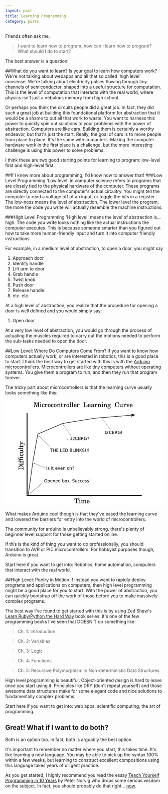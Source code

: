 ```yaml
---
layout: post
title: Learning Programming
category: posts
---
```


Friends often ask me, 
>I want to learn how to program, how can I learn how to program? What should I do to start?

The best answer is a question: 

##What do you want to learn?
Is your goal to learn how computers work? We're not talking about webapps and all that so called 'high level' nonsense. 
We're talking about electricity pulses flowing through tiny channels of
semiconductor, shaped into a useful structure for computation. This is 
the level of computation that interacts with the real world, where physics 
isn't just a nebulous memory from high school.

Or perhaps you think the circuits people did a great job. In fact,
they did such a great job at building this foundational platform 
for abstraction that it would be a shame to put all that work to 
waste. You want to harness this power to quickly spin out solutions
to your problems with the power of abstraction. Computers are like 
cars. Building them is certainly a worthy endeavor, but that's just 
the start. Really, the goal of cars is to move people from place to
place. It's the same with computers. Making the computer hardware work
in the first place is a challenge, but the more interesting challenge
is using this power to solve problems. 

I think these are two good starting points for learning to program: low-level first 
and high-level first. 

##If I knew more about programming, I'd know how to answer that!
###Low Level Programming
'Low level' in computer science refers to programs that are closely tied to
the physical hardware of the computer. These programs are directly connected
to the computer's actual circuitry. You might tell the computer to read a 
voltage off of an input, or toggle the bits in a register. The low-ness means
the level of abstraction. The lower level the program, the more the code
you write will actually resemble the machine instructions.

###High Level Programming
'High level' means the level of abstraction is... high. The code you write 
looks nothing like the actual instructions the computer executes. This is because 
someone smarter than you figured out how to take more human-friendly
input and turn it into computer friendly instructions. 

For example, in a medium level of abstraction, to open a door, you might say

1. Approach door
2. Identify handle
3. Lift arm to door
4. Grab handle
5. Twist knob
6. Push door
7. Release handle
8. etc. etc.

At a high level of abstraction, you realize that the procedure for opening
a door is well defined and you would simply say:

1. Open door

At a very low level of abstraction, you would go through the process of actuating
the muscles required to carry out the motions needed to perform the sub-tasks
needed to open the door.

##Low Level: Where Do Computers Come From?
If you want to know how computers actually work, or are interested in robotics,
this is a good place to start. I think the best way to get started with this
is with the [Arduino microcontrollers][arduino]. Microcontrollers are like tiny computers
without operating systems. You give them a program to run, and then they
run that program forever.

The tricky part about microcontrollers is that the learning curve usually 
looks something like this:

![img][learning curve]

What makes Arduino cool though is that they've eased the learning curve
and lowered the barriers for entry into the world of microcontrollers.

The community for arduino is unbelievably strong. there's plenty of beginner 
level support for those getting started online.

If this is the kind of thing you want to do professionally, you should 
transition to AVR or PIC microcontrollers. For hobbyist purposes though, 
Arduino is great. 

Start here if you want to get into: Robotics, home automation, computers that
interact with the real world.

##High Level: Poetry in Motion
If instead you want to rapidly deploy programs and applications on computers,
then high level programming might be a good place for you to start. With the 
power of abstraction, you can quickly bootstrap off the work of those before
you to make massively complex programs. 

The best way I've found to get started with this is by using Zed Shaw's [Learn 
Ruby/Python the Hard Way][lthw] book series. It's one of the few programming 
books I've seen that DOESN'T do something like:

>Ch. 1: Introduction

>Ch. 2: Variables 

>Ch. 3: Logic

>Ch. 4: Functions

>Ch. 5: Recursive Polymorphism in Non-deterministic Data Structures

High level programming is beautiful. Object-oriented design is hard to leave 
once you start using it. Principles like DRY (don't repeat yourself) and those 
awesome data structures make for some elegant code and nice solutions to 
fundamentally complex problems.

Start here if you want to get into: web apps, scientific computing, the art of programming.

## Great! What if I want to do both?
Both is an option too. In fact, both is arguably the best option. 

It's important to remember no matter where you start, this takes time. It's like learning a new language. 
You may be able to pick up the syntax 100% within a few weeks, but learning to construct
excellent compositions using this language takes years of diligent practice. 

As you get started, I highly recommend you read the essay [Teach Yourself Programming in 10 Years][pn]
by Peter Norvig who drops some serious wisdom on the subject. In fact, you should probably do
that right... [now][pn]. 

[pn]: http://norvig.com/21-days.html
[lthw]: http://learncodethehardway.org/
[arduino]: http://arduino.cc
[learning curve]: /images/learn-programming/microcontroller-difficulty.png
